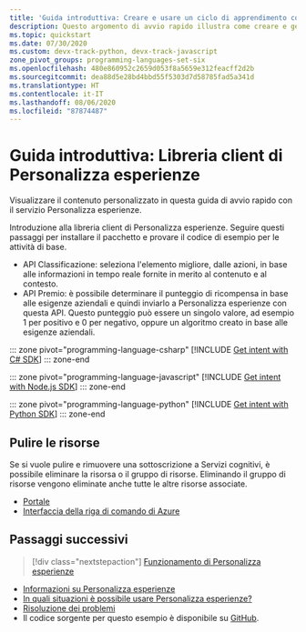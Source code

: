 ```yaml
---
title: 'Guida introduttiva: Creare e usare un ciclo di apprendimento con SDK - Personalizza esperienze'
description: Questo argomento di avvio rapido illustra come creare e gestire una knowledge base usando l'SDK client.
ms.topic: quickstart
ms.date: 07/30/2020
ms.custom: devx-track-python, devx-track-javascript
zone_pivot_groups: programming-languages-set-six
ms.openlocfilehash: 480e860952c2659d053f8a5659e312feacff2d2b
ms.sourcegitcommit: dea88d5e28bd4bbd55f5303d7d58785fad5a341d
ms.translationtype: HT
ms.contentlocale: it-IT
ms.lasthandoff: 08/06/2020
ms.locfileid: "87874487"
---
```

# <a name="quickstart-personalizer-client-library"></a>Guida introduttiva: Libreria client di Personalizza esperienze

Visualizzare il contenuto personalizzato in questa guida di avvio rapido con il servizio Personalizza esperienze.

Introduzione alla libreria client di Personalizza esperienze. Seguire questi passaggi per installare il pacchetto e provare il codice di esempio per le attività di base.

 * API Classificazione: seleziona l'elemento migliore, dalle azioni, in base alle informazioni in tempo reale fornite in merito al contenuto e al contesto.
 * API Premio: è possibile determinare il punteggio di ricompensa in base alle esigenze aziendali e quindi inviarlo a Personalizza esperienze con questa API. Questo punteggio può essere un singolo valore, ad esempio 1 per positivo e 0 per negativo, oppure un algoritmo creato in base alle esigenze aziendali.

::: zone pivot="programming-language-csharp"
[!INCLUDE [Get intent with C# SDK](./includes/quickstart-sdk-csharp.md)]
::: zone-end

::: zone pivot="programming-language-javascript"
[!INCLUDE [Get intent with Node.js SDK](./includes/quickstart-sdk-nodejs.md)]
::: zone-end

::: zone pivot="programming-language-python"
[!INCLUDE [Get intent with Python SDK](./includes/quickstart-sdk-python.md)]
::: zone-end

## <a name="clean-up-resources"></a>Pulire le risorse

Se si vuole pulire e rimuovere una sottoscrizione a Servizi cognitivi, è possibile eliminare la risorsa o il gruppo di risorse. Eliminando il gruppo di risorse vengono eliminate anche tutte le altre risorse associate.

* [Portale](../cognitive-services-apis-create-account.md#clean-up-resources)
* [Interfaccia della riga di comando di Azure](../cognitive-services-apis-create-account-cli.md#clean-up-resources)

## <a name="next-steps"></a>Passaggi successivi

> [!div class="nextstepaction"]
>[Funzionamento di Personalizza esperienze](how-personalizer-works.md)

* [Informazioni su Personalizza esperienze](what-is-personalizer.md)
* [In quali situazioni è possibile usare Personalizza esperienze?](where-can-you-use-personalizer.md)
* [Risoluzione dei problemi](troubleshooting.md)
* Il codice sorgente per questo esempio è disponibile su [GitHub](https://github.com/Azure-Samples/cognitive-services-personalizer-samples/blob/master/quickstarts/python/sample.py).
